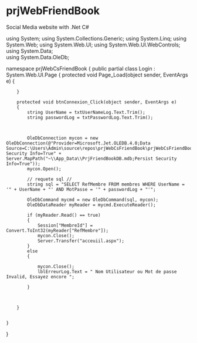 # prjWebFriendBook
Social Media website with .Net C#

using System;
using System.Collections.Generic;
using System.Linq;
using System.Web;
using System.Web.UI;
using System.Web.UI.WebControls;
using System.Data;         
using System.Data.OleDb;  

namespace prjWebCsFriendBook
{
    public partial class Login : System.Web.UI.Page
    {
        protected void Page_Load(object sender, EventArgs e)
        {
            
        }

        protected void btnConnexion_Click(object sender, EventArgs e)
        {
            string UserName = txtUserNameLog.Text.Trim();
            string passwordLog = txtPasswordLog.Text.Trim();

            

            OleDbConnection mycon = new OleDbConnection(@"Provider=Microsoft.Jet.OLEDB.4.0;Data Source=C:\Users\Admin\source\repos\prjWebCsFriendBook\prjWebCsFriendBook\App_Data\PrjFriendBookDB.mdb;Persist Security Info=True" + Server.MapPath("~\\App_Data\\PrjFriendBookDB.mdb;Persist Security Info=True"));
            mycon.Open();

            // requete sql //
            string sql = "SELECT RefMembre FROM membres WHERE UserName = '" + UserName + "' AND MotPasse = '" + passwordLog + "'";

            OleDbCommand mycmd = new OleDbCommand(sql, mycon);
            OleDbDataReader myReader = mycmd.ExecuteReader();

            if (myReader.Read() == true) 
            {
                Session["MembreId"] = Convert.ToInt32(myReader["RefMembre"]);
                mycon.Close();
                Server.Transfer("acceuiil.aspx");
            }
            else
            {
                
                mycon.Close();
                lblErreurLog.Text = " Nom Utilisateur ou Mot de passe Invalid, Essayez encore ";
                
            }

            

        }

        
    }
}
